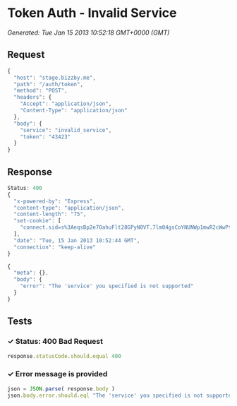 # Token Auth - Invalid Service

*Generated: Tue Jan 15 2013 10:52:18 GMT+0000 (GMT)*
## Request
```javascript
{
  "host": "stage.bizzby.me",
  "path": "/auth/token",
  "method": "POST",
  "headers": {
    "Accept": "application/json",
    "Content-Type": "application/json"
  },
  "body": {
    "service": "invalid_service",
    "token": "43423"
  }
}
```

## Response
```javascript
Status: 400
{
  "x-powered-by": "Express",
  "content-type": "application/json",
  "content-length": "75",
  "set-cookie": [
    "connect.sid=s%3AeqsBp2e7OahuFlt28GPyN0VT.7lm04gsCoYNUNWp1mwR2cWwPtvs%2FbC%2FicGy1XFGpafA; Path=/"
  ],
  "date": "Tue, 15 Jan 2013 10:52:44 GMT",
  "connection": "keep-alive"
}
```
```javascript
{
  "meta": {},
  "body": {
    "error": "The 'service' you specified is not supported"
  }
}
```

## Tests

### ✓ Status: 400 Bad Request
```javascript
response.statusCode.should.equal 400
```

### ✓ Error message is provided
```javascript
json = JSON.parse( response.body )
json.body.error.should.eql "The 'service' you specified is not supported"
```

